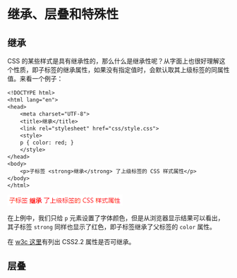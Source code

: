 # 继承、层叠和特殊性

## 继承

CSS 的某些样式是具有继承性的，那么什么是继承性呢？从字面上也很好理解这个性质，即子标签的继承属性，如果没有指定值时，会默认取其上级标签的同属性值。来看一个例子：

```
<!DOCTYPE html>
<html lang="en">
<head>
    <meta charset="UTF-8">
    <title>继承</title>
    <link rel="stylesheet" href="css/style.css">
    <style>
    p { color: red; }
    </style>
</head>
<body>
    <p>子标签 <strong>继承</strong> 了上级标签的 CSS 样式属性</p>
</body>
</html>
```

![](/assets/css-inherit.png)

在上例中，我们只给 `p` 元素设置了字体颜色，但是从浏览器显示结果可以看出，其子标签 `strong` 同样也显示了红色，即子标签继承了父标签的 `color` 属性。

在 [w3c 这里](https://www.w3.org/TR/CSS22/propidx.html)有列出 CSS2.2 属性是否可继承。

## 层叠





